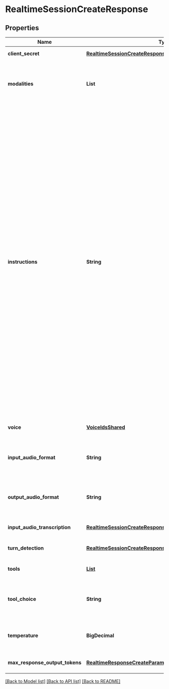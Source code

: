 # RealtimeSessionCreateResponse
## Properties

| Name | Type | Description | Notes |
|------------ | ------------- | ------------- | -------------|
| **client\_secret** | [**RealtimeSessionCreateResponse_client_secret**](RealtimeSessionCreateResponse_client_secret.md) |  | [default to null] |
| **modalities** | **List** | The set of modalities the model can respond with. To disable audio, set this to [\&quot;text\&quot;].  | [optional] [default to null] |
| **instructions** | **String** | The default system instructions (i.e. system message) prepended to model  calls. This field allows the client to guide the model on desired  responses. The model can be instructed on response content and format,  (e.g. \&quot;be extremely succinct\&quot;, \&quot;act friendly\&quot;, \&quot;here are examples of good  responses\&quot;) and on audio behavior (e.g. \&quot;talk quickly\&quot;, \&quot;inject emotion  into your voice\&quot;, \&quot;laugh frequently\&quot;). The instructions are not guaranteed  to be followed by the model, but they provide guidance to the model on the  desired behavior.  Note that the server sets default instructions which will be used if this  field is not set and are visible in the &#x60;session.created&#x60; event at the  start of the session.  | [optional] [default to null] |
| **voice** | [**VoiceIdsShared**](VoiceIdsShared.md) |  | [optional] [default to null] |
| **input\_audio\_format** | **String** | The format of input audio. Options are &#x60;pcm16&#x60;, &#x60;g711_ulaw&#x60;, or &#x60;g711_alaw&#x60;.  | [optional] [default to null] |
| **output\_audio\_format** | **String** | The format of output audio. Options are &#x60;pcm16&#x60;, &#x60;g711_ulaw&#x60;, or &#x60;g711_alaw&#x60;.  | [optional] [default to null] |
| **input\_audio\_transcription** | [**RealtimeSessionCreateResponse_input_audio_transcription**](RealtimeSessionCreateResponse_input_audio_transcription.md) |  | [optional] [default to null] |
| **turn\_detection** | [**RealtimeSessionCreateResponse_turn_detection**](RealtimeSessionCreateResponse_turn_detection.md) |  | [optional] [default to null] |
| **tools** | [**List**](RealtimeResponseCreateParams_tools_inner.md) | Tools (functions) available to the model. | [optional] [default to null] |
| **tool\_choice** | **String** | How the model chooses tools. Options are &#x60;auto&#x60;, &#x60;none&#x60;, &#x60;required&#x60;, or  specify a function.  | [optional] [default to null] |
| **temperature** | **BigDecimal** | Sampling temperature for the model, limited to [0.6, 1.2]. Defaults to 0.8.  | [optional] [default to null] |
| **max\_response\_output\_tokens** | [**RealtimeResponseCreateParams_max_response_output_tokens**](RealtimeResponseCreateParams_max_response_output_tokens.md) |  | [optional] [default to null] |

[[Back to Model list]](../README.md#documentation-for-models) [[Back to API list]](../README.md#documentation-for-api-endpoints) [[Back to README]](../README.md)

